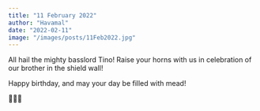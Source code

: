 ```yaml
---
title: "11 February 2022"
author: "Havamal"
date: "2022-02-11"
image: "/images/posts/11Feb2022.jpg"
---
```


All hail the mighty basslord Tino! Raise your horns with us in celebration of our brother in the shield wall!

Happy birthday, and may your day be filled with mead!

🤘🍻🤘